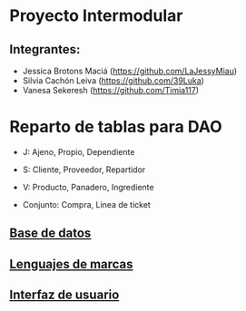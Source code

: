 # Proyecto Intermodular
## Integrantes:
* Jessica Brotons Maciá (https://github.com/LaJessyMiau)
* Silvia Cachón Leiva (https://github.com/39Luka)
* Vanesa Sekeresh (https://github.com/Timia117)

# Reparto de tablas para DAO

* J: Ajeno, Propio, Dependiente
* S: Cliente, Proveedor, Repartidor
* V: Producto, Panadero, Ingrediente

* Conjunto: Compra, Linea de ticket
  
## [Base de datos](https://github.com/Proyecto1k2024Grupo1/Panaderia/blob/main/BD/Modelos/SistemaDeInform%C3%A1cion.md)
## [Lenguajes de marcas](https://github.com/Proyecto1k2024Grupo1/Panaderia/blob/main/XML%20y%20JSON/Intro.md)

## [Interfaz de usuario](https://github.com/Proyecto1k2024Grupo1/Panaderia/blob/main/Interfaz/Pantallas.png)

